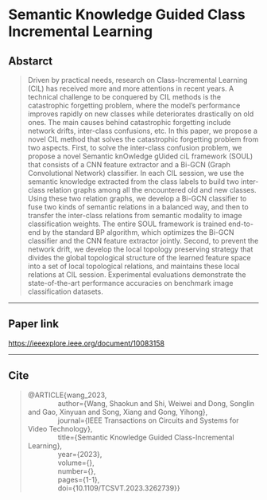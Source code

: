 # Semantic Knowledge Guided Class Incremental Learning

## Abstarct
> Driven by practical needs, research on Class-Incremental Learning (CIL) has received more and more attentions in recent years. A technical challenge to be conquered by CIL methods is the catastrophic forgetting problem, where the model’s performance improves rapidly on new classes while deteriorates drastically on old ones. The main causes behind catastrophic forgetting include network drifts, inter-class confusions, etc. In this paper, we propose a novel CIL method that solves the catastrophic forgetting problem from two aspects. First, to solve the inter-class confusion problem, we propose a novel Semantic knOwledge gUided ciL framework (SOUL) that consists of a CNN feature extractor and a Bi-GCN (Graph Convolutional Network) classifier. In each CIL session, we use the semantic knowledge extracted from the class labels to build two inter-class relation graphs among all the encountered old and new classes. Using these two relation graphs, we develop a Bi-GCN classifier to fuse two kinds of semantic relations in a balanced way, and then to transfer the inter-class relations from semantic modality to image classification weights. The entire SOUL framework is trained end-to-end by the standard BP algorithm, which optimizes the Bi-GCN classifier and the CNN feature extractor jointly. Second, to prevent the network drift, we develop the local topology preserving strategy that divides the global topological structure of the learned feature space into a set of local topological relations, and maintains these local relations at CIL session. Experimental evaluations demonstrate the state-of-the-art performance accuracies on benchmark image classification datasets.
***
## Paper link
https://ieeexplore.ieee.org/document/10083158

***
## Cite

> @ARTICLE{wang_2023, \
> &emsp;&emsp;&emsp;&emsp; author={Wang, Shaokun and Shi, Weiwei and Dong, Songlin and Gao, Xinyuan and Song, Xiang and Gong, Yihong}, \
> &emsp;&emsp;&emsp;&emsp; journal={IEEE Transactions on Circuits and Systems for Video Technology}, \
> &emsp;&emsp;&emsp;&emsp; title={Semantic Knowledge Guided Class-Incremental Learning}, \
> &emsp;&emsp;&emsp;&emsp; year={2023}, \
> &emsp;&emsp;&emsp;&emsp; volume={}, \
> &emsp;&emsp;&emsp;&emsp; number={}, \
> &emsp;&emsp;&emsp;&emsp; pages={1-1}, \
> &emsp;&emsp;&emsp;&emsp; doi={10.1109/TCSVT.2023.3262739}}


